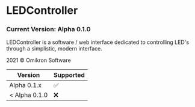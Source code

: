 # LEDController
### Current Version: Alpha 0.1.0
LEDController is a software / web interface dedicated to controlling LED's through a simplistic, modern interface.


2021 © Omikron Software


| Version | Supported          |
| ------- | ------------------ |
| Alpha 0.1.x   | :white_check_mark: |
| < Alpha 0.1.0   | :x:                |
